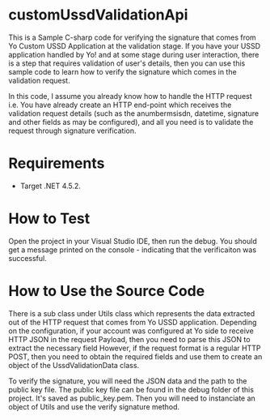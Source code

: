 # customUssdValidationApi
This is a Sample C-sharp code for verifying the signature that comes from Yo Custom USSD Application at the validation stage. If you have your USSD application handled by Yo! and at some stage during user interaction, there is a step that requires validation of user's details, then you can use this sample code to learn how to verify the signature which comes in the validation request.

In this code, I assume you already know how to handle the HTTP request i.e. You have already create an HTTP end-point which receives the validation request details (such as the anumbermsisdn, datetime, signature and other fields as may be configured), and all you need is to validate the request through signature verification. 

Requirements
===========================================
- Target .NET 4.5.2.

How to Test
===========================================
Open the project in your Visual Studio IDE, then run the debug. You should get a message printed on the console - indicating that the verificaiton was successful.

How to Use the Source Code
=============================================
There is a sub class under Utils class which represents the data extracted out of the HTTP request that comes from Yo USSD application. Depending on the configuration, if your account was configured at Yo side to receive HTTP JSON in the request Payload, then you need to parse this JSON to extract the necessary field
However, if the request format is a regular HTTP POST, then you need to obtain the required fields and use them to create an object of the UssdValidationData class.

To verify the signature, you will need the JSON data and the path to the public key file. The public key file can be found in the debug folder of this project. It's saved as public_key.pem. Then you will need to instanciate an object of Utils and use the verify signature method.
